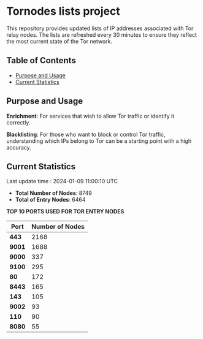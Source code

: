 # Tornodes lists project

This repository provides updated lists of IP addresses associated with Tor relay nodes. The lists are refreshed every 30 minutes to ensure they reflect the most current state of the Tor network.

## Table of Contents

- [Purpose and Usage](#purpose-and-usage)
- [Current Statistics](#current-statistics)


## Purpose and Usage

**Enrichment**: For services that wish to allow Tor traffic or identify it correctly.

**Blacklisting**: For those who want to block or control Tor traffic, understanding which IPs belong to Tor can be a starting point with a high accuracy.

## Current Statistics

Last update time : 2024-01-09 11:00:10 UTC

- **Total Number of Nodes**: 8749
- **Total of Entry Nodes**: 6464

**TOP 10 PORTS USED FOR TOR ENTRY NODES**

| **Port** | **Number of Nodes** |
|------|-----------------|
| **443**   | 2168  |
| **9001**   | 1688  |
| **9000**   | 337  |
| **9100**   | 295  |
| **80**   | 172  |
| **8443**   | 165  |
| **143**   | 105  |
| **9002**   | 93  |
| **110**   | 90  |
| **8080**   | 55  |

